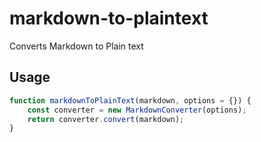 # markdown-to-plaintext
Converts Markdown to Plain text

## Usage
```js
function markdownToPlainText(markdown, options = {}) {
    const converter = new MarkdownConverter(options);
    return converter.convert(markdown);
}
```
